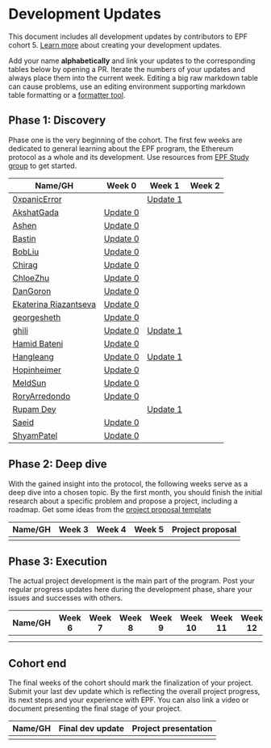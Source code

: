 # Development Updates

This document includes all development updates by contributors to EPF cohort 5. [Learn more](/program-guide/repo-guide.md#development-updates) about creating your development updates.

Add your name **alphabetically** and link your updates to the corresponding tables below by opening a PR. Iterate the numbers of your updates and always place them into the current week. Editing a big raw markdown table can cause problems, use an editing environment supporting markdown table formatting or a [formatter tool](https://github.com/nvuillam/markdown-table-formatter).

## Phase 1: Discovery

Phase one is the very beginning of the cohort. The first few weeks are dedicated to general learning about the EPF program, the Ethereum protocol as a whole and its development. Use resources from [EPF Study group](https://epf.wiki) to get started.

| Name/GH                                        | Week 0                                                                                                                                           | Week 1                                         | Week 2 |
| ---------------------------------------------- | ------------------------------------------------------------------------------------------------------------------------------------------------ | ---------------------------------------------- | ------ |
| [0xpanicError](https://github.com/0xpanicError) | | [Update 1](https://hackmd.io/@0xpanicError/epf-update_1) | |
| [AkshatGada](https://github.com/AkshatGada)    | [Update 0](https://icy-wizard-6d2.notion.site/Ethereum-protocol-fellowship-Cohort-5-Development-Updates-Week-0-43841095ac1a49128e37537c2ce9e604) |                                                |        |
| [Ashen](https://github.com/y1cunhui)           | [Update 0](https://hackmd.io/@gr3y/SkjEawHBC)                                                                                                    |                                                |        |
| [Bastin](https://github.com/Inspector-Butters) | [Update 0](https://hackmd.io/@Bastin/HJ6hOLQHC)                                                                                                  |                                                |        |
| [BobLiu](https://github.com/Akagi201)          | [Update 0](https://hackmd.io/@Akagi201/epf-cohort5-week0)                                                                                        |                                                |        |
| [Chirag](https://github.com/chirag-parmar)     | [Update 0](https://hackmd.io/@chirag-parmar/S13p6uVBR)                                                                                           |                                                |        |
| [ChloeZhu](https://github.com/Chloezhu010)     | [Update 0](https://hackmd.io/@chloezhu/HJpABlzBR)                                                                                                |                                                |        |
| [DanGoron](https://github.com/gorondan)        | [Update 0](https://hackmd.io/@meA4-YJOSaqtagggpgcWMg/SJmdOEmXR)                                                                                  |                                                |        |
| [Ekaterina Riazantseva](https://github.com/KatyaRyazantseva)        | [Update 0](https://hackmd.io/@sWdTSBHnRb63bJ_wVjNsyA/Hk8wjVwSC)                                                                                  |                                                |        |
| [georgesheth](https://github.com/georgesheth)  | [Update 0](https://hackmd.io/@georgesheth/SJ2FqiVSR)                                                                                             |                                                |        |
| [ghili](https://github.com/ghiliweld)          | [Update 0](https://hackmd.io/@ghili/HJoy-VBS0)                                                                                                   | [Update 1](https://hackmd.io/@ghili/ry9-_kISR) |        |
| [Hamid Bateni](https://github.com/irnb)        | [Update 0](https://hackmd.io/@irnb/epf-update-0)                                                                                                 |                                                |        |
| [Hangleang](https://github.com/hangleang)      | [Update 0](https://hackmd.io/@hangleang/epf-week-0)  |  [Update 1](https://hackmd.io/@hangleang/epf5-week1)                                              |        |
| [Hopinheimer](https://github.com/hopinheimer)  | [Update 0](https://hackmd.io/@np8VhkKRRHanpT1vbtRQ4Q/ByAoT58Q0)                                                                                  |                                                |        |
| [MeldSun](https://github.com/meldsun0)         | [Update 0](https://hackmd.io/@3juAdBVCRtaXnRB_valWsA/SJb4ugVE0)                                                                                  |                                                |        |
| [RoryArredondo](https://github.com/arredr2)    | [Update 0](https://hackmd.io/@arredr2/SyT0Tx2XC)                                                                                                 |                                                |        |
| [Rupam Dey](https://github.com/rupam-04)          |                                                                                                   | [Update 1](https://hackmd.io/@rupam-04/week_0_and_week_1) |
| [Saeid](github.com/xm0onh)                     | [Update 0](https://hackmd.io/@xm0on/rJaRNg4HA)                                                                                                   |                                                |        |
| [ShyamPatel](github.com/shyam-patel-kira)      | [Update 0](https://hackmd.io/@kira50/rJkBMnK7C)                                                                                                  |                                                |        |

## Phase 2: Deep dive

With the gained insight into the protocol, the following weeks serve as a deep dive into a chosen topic. By the first month, you should finish the initial research about a specific problem and propose a project, including a roadmap. Get some ideas from the [project proposal template](projects/project-template.md)

| Name/GH | Week 3 | Week 4 | Week 5 | Project proposal |
| ------- | ------ | ------ | ------ | ---------------- |
|         |        |        |        |                  |

## Phase 3: Execution

The actual project development is the main part of the program. Post your regular progress updates here during the development phase, share your issues and successes with others.

| Name/GH | Week 6 | Week 7 | Week 8 | Week 9 | Week 10 | Week 11 | Week 12 | Week 13 | Week 14 | Week 15 | Week 16 | Week 17 | Week 18 | Week 19 | Week 20 | Week 21 + |
| ------- | ------ | ------ | ------ | ------ | ------- | ------- | ------- | ------- | ------- | ------- | ------- | ------- | ------- | ------- | ------- | --------- |
|         |        |        |        |        |         |         |         |         |         |         |         |         |         |         |         |           |
|         |        |        |        |        |         |         |         |         |         |         |         |         |         |         |         |           |

## Cohort end

The final weeks of the cohort should mark the finalization of your project. Submit your last dev update which is reflecting the overall project progress, its next steps and your experience with EPF. You can also link a video or document presenting the final stage of your project.

| Name/GH | Final dev update | Project presentation |
| ------- | ---------------- | -------------------- |
|         |                  |                      |
